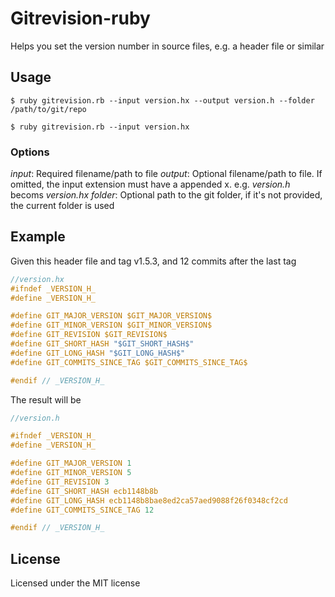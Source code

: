 # Gitrevision-ruby

Helps you set the version number in source files, e.g. a header file or similar

## Usage

```
$ ruby gitrevision.rb --input version.hx --output version.h --folder /path/to/git/repo

$ ruby gitrevision.rb --input version.hx
```

### Options

*input*: Required filename/path to file
*output*: Optional filename/path to file. If omitted, the input extension must have a appended x. e.g. _version.h_ becoms _version.hx_
*folder*: Optional path to the git folder, if it's not provided, the current folder is used

## Example

Given this header file and tag v1.5.3, and 12 commits after the last tag

```c
//version.hx
#ifndef _VERSION_H_
#define _VERSION_H_

#define GIT_MAJOR_VERSION $GIT_MAJOR_VERSION$
#define GIT_MINOR_VERSION $GIT_MINOR_VERSION$
#define GIT_REVISION $GIT_REVISION$
#define GIT_SHORT_HASH "$GIT_SHORT_HASH$"
#define GIT_LONG_HASH "$GIT_LONG_HASH$"
#define GIT_COMMITS_SINCE_TAG $GIT_COMMITS_SINCE_TAG$

#endif // _VERSION_H_
```

The result will be

```c
//version.h

#ifndef _VERSION_H_
#define _VERSION_H_

#define GIT_MAJOR_VERSION 1
#define GIT_MINOR_VERSION 5
#define GIT_REVISION 3
#define GIT_SHORT_HASH ecb1148b8b
#define GIT_LONG_HASH ecb1148b8bae8ed2ca57aed9088f26f0348cf2cd
#define GIT_COMMITS_SINCE_TAG 12

#endif // _VERSION_H_
```

## License

Licensed under the MIT license
